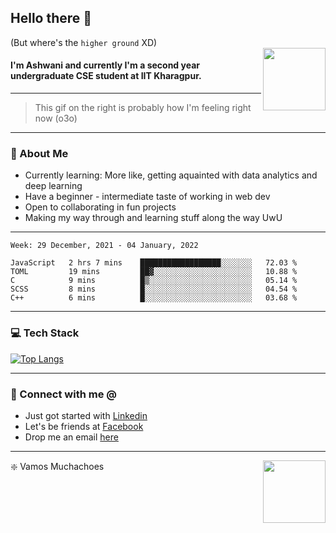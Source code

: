 ## Hello there 👋
(But where's the `higher ground` XD)
<br>
<img align="right" height = "100" width = "100" src="./svg/giphy.webp">   
#### I'm Ashwani and currently I'm a second year undergraduate CSE student at IIT Kharagpur.
---
> This gif on the right is probably how I'm feeling right now (o3o)
---
### 🥔 About Me
* Currently learning: More like, getting aquainted with data analytics and deep learning
* Have a beginner - intermediate taste of working in web dev
* Open to collaborating in fun projects
* Making my way through and learning stuff along the way UwU   
---
<!--START_SECTION:waka-->
```text
Week: 29 December, 2021 - 04 January, 2022

JavaScript   2 hrs 7 mins    ██████████████████░░░░░░░   72.03 % 
TOML         19 mins         ██▓░░░░░░░░░░░░░░░░░░░░░░   10.88 % 
C            9 mins          █▒░░░░░░░░░░░░░░░░░░░░░░░   05.14 % 
SCSS         8 mins          █░░░░░░░░░░░░░░░░░░░░░░░░   04.54 % 
C++          6 mins          █░░░░░░░░░░░░░░░░░░░░░░░░   03.68 % 
```
<!--END_SECTION:waka-->

---
### 💻 Tech Stack
[![Top Langs](https://github-readme-stats.vercel.app/api/top-langs/?username=sneaky-potato&layout=compact)](https://github.com/anuraghazra/github-readme-stats)

---
### 🤝 Connect with me @
* Just got started with [Linkedin](https://www.linkedin.com/in/ashwani-kumar-kamal-774460212/)
* Let's be friends at [Facebook](https://www.facebook.com/ashwani.kamal.3979/)
* Drop me an email [here](mailto:rajivkamal.im421@gmail.com)   
---
<img align = "right" height = "100" width = "100" src="https://media.giphy.com/media/LwHaQCGZMdD9Ghalrl/giphy.gif">   

❇️ Vamos Muchachoes
